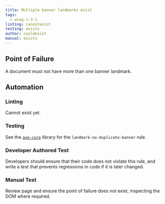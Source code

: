 ```yaml
---
title: Multiple banner landmarks exist
tags: 
  - wcag-1-3-1
linting: cannotexist
testing: exists
author: couldexist
manual: exists
---
```


## Point of Failure
A document must not have more than one banner landmark.

## Automation

### Linting
Cannot exist yet.

### Testing
See the [`axe-core`](https://github.com/dequelabs/axe-core) library for the `landmark-no-duplicate-banner` rule.

### Developer Authored Test
Developers should ensure that their code does not violate this rule, and write a test that prevents regressions in code if it is later changed.

### Manual Test
Review page and ensure the point of failure does not exist, inspecting the DOM where required.
